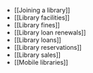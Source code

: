 - [[Joining a library]]
- [[Library facilities]]
- [[Library fines]]
- [[Library loan renewals]]
- [[Library loans]]
- [[Library reservations]]
- [[Library sales]]
- [[Mobile libraries]]
